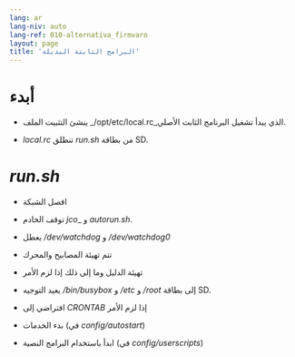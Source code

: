 ```yaml
---
lang: ar
lang-niv: auto
lang-ref: 010-alternativa_firmvaro
layout: page
title: 'البرامج الثابتة البديلة'
---
```


# أبدء

* ينشئ التثبيت الملف _/opt/etc/local.rc_الذي يبدأ تشغيل البرنامج الثابت الأصلي.


* _local.rc_ تنطلق _run.sh_ من بطاقة SD.



# _run.sh_

  * افصل الشبكة


  * توقف الخادم _jco__ و _autorun.sh_.


  * يعطل _/dev/watchdog_ و _/dev/watchdog0_


  * تتم تهيئة المصابيح والمحرك


  * تهيئة الدليل وما إلى ذلك إذا لزم الأمر


  * يعيد التوجيه _/bin/busybox_ و _/etc_ و _/root_ إلى بطاقة SD.


  * افتراضي إلى _CRONTAB_ إذا لزم الأمر


  * بدء الخدمات (في _config/autostart_)


  * ابدأ باستخدام البرامج النصية (في _config/userscripts_)


